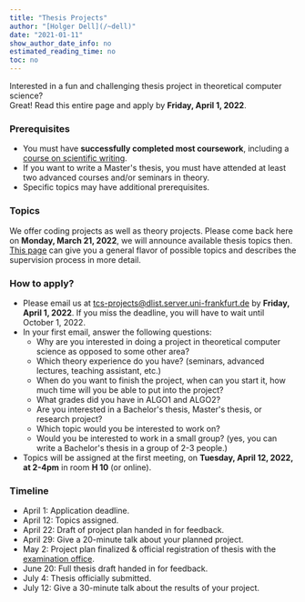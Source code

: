 ```yaml
---
title: "Thesis Projects"
author: "[Holger Dell](/~dell)"
date: "2021-01-11"
show_author_date_info: no
estimated_reading_time: no
toc: no
---
```


Interested in a fun and challenging thesis project in theoretical computer science?\
Great! Read this entire page and apply by **Friday, April 1, 2022**.

### Prerequisites

- You must have **successfully completed most coursework**, including a [course on scientific writing](https://www.starkerstart.uni-frankfurt.de/100074566/).
- If you want to write a Master's thesis, you must have attended at least two advanced courses and/or seminars in theory.
- Specific topics may have additional prerequisites.

### Topics

We offer coding projects as well as theory projects.
Please come back here on **Monday, March 21, 2022**, we will announce available thesis topics then.
[This page](/teaching/project-ideas) can give you a general flavor of possible topics and describes the supervision process in more detail.

### How to apply?

- Please email us at [tcs-projects@dlist.server.uni-frankfurt.de](mailto:tcs-projects@dlist.server.uni-frankfurt.de) by **Friday, April 1, 2022**. If you miss the deadline, you will have to wait until October 1, 2022.
- In your first email, answer the following questions:
  - Why are you interested in doing a project in theoretical computer science as opposed to some other area?
  - Which theory experience do you have? (seminars, advanced lectures, teaching assistant, etc.)
  - When do you want to finish the project, when can you start it, how much time will you be able to put into the project?
  - What grades did you have in ALGO1 and ALGO2?
  - Are you interested in a Bachelor's thesis, Master's thesis, or research project?
  - Which topic would you be interested to work on?
  - Would you be interested to work in a small group? (yes, you can write a Bachelor's thesis in a group of 2-3 people.)
- Topics will be assigned at the first meeting, on **Tuesday, April 12, 2022, at 2-4pm** in room **H 10** (or online).

### Timeline

- April 1: Application deadline.
- April 12: Topics assigned.
- April 22: Draft of project plan handed in for feedback.
- April 29: Give a 20-minute talk about your planned project.
- May 2: Project plan finalized & official registration of thesis with the [examination office](https://www.uni-frankfurt.de/103337868).
- June 20: Full thesis draft handed in for feedback.
- July 4: Thesis officially submitted.
- July 12: Give a 30-minute talk about the results of your project.

<!-- 
## Project Flavor

All projects offer a fun challenge.
Depending on your interests and talents, different _flavors_ of projects are possible:

- **implementation projects** (recommended for most students): This includes understanding one or multiple advanced algorithms, as well as designing and performing systematic algorithmic performance experiments. It is also possible to design, implement, and critically analyze educational and interactive visualizations of algorithmic concepts.
- **proving theorems** (recommended only for students who have successfully completed advanced theory courses and/or seminars, and who can demonstrate excellent grades): This requires reading one or multiple papers including mathematical proofs, designing new algorithms, and proving new theorems.

Often, there is some overlap between different project flavors.
[This page](/teaching/project-ideas) describes possible projects in more detail.


## Formalities

Possible project types include:

- Bachelor's thesis (~9 weeks full-time)
- Master's thesis (~6 months full-time)
- _Forschungsprojekt_ (Bachelor: 3CP or 6CP; Master: 8 CP)
- _Praktikum Experimentelle Algorithmik_ (Master: 8 CP) -->
